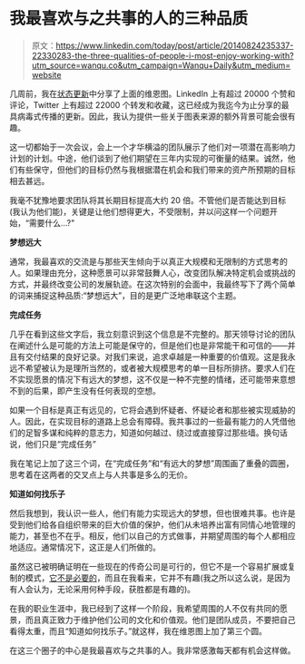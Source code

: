 # 我最喜欢与之共事的人的三种品质

> 原文：<https://www.linkedin.com/today/post/article/20140824235337-22330283-the-three-qualities-of-people-i-most-enjoy-working-with?utm_source=wanqu.co&utm_campaign=Wanqu+Daily&utm_medium=website>

几周前，我在[状态更新](https://www.linkedin.com/feed/update/urn:li:activity:5897065675549073408/)中分享了上面的维恩图。LinkedIn 上有超过 20000 个赞和评论，Twitter 上有超过 22000 个转发和收藏，这已经成为我迄今为止分享的最具病毒式传播的更新。因此，我认为提供一些关于图表来源的额外背景可能会很有趣。

这一切都始于一次会议，会上一个才华横溢的团队展示了他们对一项潜在高影响力计划的计划。中途，他们谈到了他们期望在三年内实现的可衡量的结果。诚然，他们有些保守，但他们的目标仍然与我根据潜在机会和我们带来的资产所预期的目标相去甚远。

我毫不犹豫地要求团队将其长期目标提高大约 20 倍。不管他们是否能达到目标(我认为他们能)，关键是让他们想得更大，不受限制，并以问这样一个问题开始，“需要什么...?"

**梦想远大**

通常，我最喜欢的交流是与那些天生倾向于以真正大规模和无限制的方式思考的人。如果理由充分，这种愿景可以非常鼓舞人心，改变团队解决特定机会或挑战的方式，并最终改变公司的发展轨迹。在这次特别的会面中，我最终写下了两个简单的词来捕捉这种品质:“梦想远大”，目的是更广泛地串联这个主题。

**完成任务**

几乎在看到这些文字后，我立刻意识到这个信息是不完整的。那天领导讨论的团队在阐述什么是可能的方法上可能是保守的，但是他们也是非常能干和可信的——并且有交付结果的良好记录。对我们来说，追求卓越是一种重要的价值观。这是我永远不希望被认为是理所当然的，或者被大规模思考的单一目标所排挤。要求人们在不实现愿景的情况下有远大的梦想，这不仅是一种不完整的情绪，还可能带来意想不到的后果，即产生没有任何表现的空想。

如果一个目标是真正有远见的，它将会遇到怀疑者、怀疑论者和那些被实现威胁的人。因此，在实现目标的道路上总会有障碍。我共事过的一些最有能力的人凭借他们的足智多谋和纯粹的意志力，知道如何越过、绕过或直接穿过那些墙。换句话说，他们只是“完成任务”

我在笔记上加了这三个词，在“完成任务”和“有远大的梦想”周围画了重叠的圆圈，思考着在这两者的交叉点上与人共事是多么的无价。

**知道如何找乐子**

然后我想到，我认识一些人，他们有能力实现远大的梦想，但也很难共事。也许是受到他们给各自组织带来的巨大价值的保护，他们从未培养出富有同情心地管理的能力，甚至也不在乎。相反，他们以自己的方式做事，并期望周围的每个人都相应地适应。通常情况下，这正是人们所做的。

虽然这已被明确证明在一些现在的传奇公司是可行的，但它不是一个容易扩展或复制的模式，[它不是必要的](http://www.amazon.com/The-Asshole-Rule-Civilized-Workplace/dp/0446698202)，而且在我看来，它并不有趣(我之所以这么说，是因为有人会认为，无论采用何种手段，获胜都是有趣的)。

在我的职业生涯中，我已经到了这样一个阶段，我希望周围的人不仅有共同的愿景，而且真正致力于维护他们公司的文化和价值观。他们是团队成员，不要把自己看得太重，而且“知道如何找乐子。”就这样，我在维恩图上加了第三个圆。

在这三个圈子的中心是我最喜欢与之共事的人。我非常感激每天都有机会这样做。